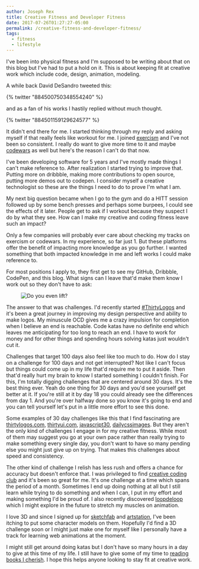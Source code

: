 ```yaml
---
author: Joseph Rex
title: Creative Fitness and Developer Fitness
date: 2017-07-26T01:27:27-05:00
permalink: /creative-fitness-and-developer-fitness/
tags:
  - fitness
  - lifestyle
---
```


I've been into physical fitness and I'm supposed to be writing about that on this blog but I've had to put a hold on it. This is about keeping fit at creative work which include code, design, animation, modeling.
<!--more-->

A while back David DeSandro tweeted this:

{% twitter "884500750348554240" %}

and as a fan of his works I hastily replied without much thought.

{% twitter "884501159129624577" %}

It didn't end there for me. I started thinking through my reply and asking myself if that really feels like workout for me. I joined [exercism][1] and I've not been so consistent. I really do want to give more time to it and maybe [codewars][2] as well but here's the reason I can't do that now.

I've been developing software for 5 years and I've mostly made things I can't make reference to. After realization I started trying to improve that. Putting more on dribbble, making more contributions to open source, putting more demos out to codepen. I consider myself a creative technologist so these are the things I need to do to prove I'm what I am.

My next big question became when I go to the gym and do a HITT session followed up by some bench presses and perhaps some burpees, I could see the effects of it later. People get to ask if I workout because they suspect I do by what they see. How can I make my creative and coding fitness leave such an impact?

Only a few companies will probably ever care about checking my tracks on exercism or codewars. In my experience, so far just 1. But these platforms offer the benefit of impacting more knowledge as you go further. I wanted something that both impacted knowledge in me and left works I could make reference to.

For most positions I apply to, they first get to see my GitHub, Dribbble, CodePen, and this blog. What signs can I leave that'd make them know I work out so they don't have to ask:

<figure>
<img class="image" src="https://res.cloudinary.com/strich/image/upload/v1501047728/do_you_even_lift_q33p7q.jpg" alt="Do you even lift?">
</figure>

The answer to that was challenges. I'd recently started [#ThirtyLogos][3] and it's been a great journey in improving my design perspective and ability to make logos. My minuscule OCD gives me a  crazy impulsion for completion when I believe an end is reachable. Code katas have no definite end which leaves me anticipating for too long to reach an end. I have to work for money and for other things and spending hours solving katas just wouldn't cut it.

Challenges that target 100 days also feel like too much to do. How do I stay on a challenge for 100 days and not get interrupted? Not like I can't focus but things could come up in my life that'd require me to put it aside. Then that'd really hurt my brain to know I started something I couldn't finish. For this, I'm totally digging challenges that are centered around 30 days. It's the best thing ever. Yeah do one thing for 30 days and you'd see yourself get better at it. If you're still at it by day 18 you could already see the differences from day 1. And you're over halfway done so you know it's going to end and you can tell yourself let's put in a little more effort to see this done.

Some examples of 30 day challenges like this that I find fascinating are [thirtylogos.com][4], [thirtyui.com][5], [javascript30][6], [dailycssimages][12]. But they aren't the only kind of challenges I engage in for my creative fitness. While most of them may suggest you go at your own pace rather than really trying to make something every single day, you don't want to have so many pending else you might just give up on trying. That makes this challenges about speed and consistency.

The other kind of challenge I relish has less rush and offers a chance for accuracy but doesn't enforce that. I was privileged to find [creative coding club][7] and it's been so great for me. It's one challenge at a time which spans the period of a month. Sometimes I end up doing nothing at all but I still learn while trying to do something and when I can, I put in my effort and making something I'd be proud of. I also recently discovered [loopdeloop][8] which I might explore in the future to stretch my muscles on animation.

I love 3D and since I signed up for [sketchfab][9] and [artstation][10], I've been itching to put some character models on them. Hopefully I'd find a 3D challenge soon or I might just make one for myself like I personally have a track for learning web animations at the moment.

I might still get around doing katas but I don't have so many hours in a day to give at this time of my life. I still have to give some of my time to [reading books I cherish][11]. I hope this helps anyone looking to stay fit at creative work.

[1]: https://exercism.io
[2]: https://www.codewars.com
[3]: https://dribbble.com/josephrexme/tags/thirtylogos
[4]: http://thirtylogos.com
[5]: http://www.thirtyui.com
[6]: https://javascript30.com
[7]: http://www.creativecoding.club
[8]: http://www.loopdeloop.org
[9]: https://sketchfab.com
[10]: https://www.artstation.com
[11]: /reading-list
[12]: http://dailycssimages.com/

